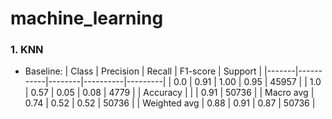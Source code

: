 # machine_learning

### 1. KNN
- Baseline:
    | Class | Precision | Recall | F1-score | Support |
    |-------|-----------|--------|----------|---------|
    | 0.0   | 0.91      | 1.00   | 0.95    | 45957   |
    | 1.0   | 0.57      | 0.05   | 0.08    | 4779    |
    | Accuracy |         |        | 0.91    | 50736   |
    | Macro avg | 0.74   | 0.52   | 0.52    | 50736   |
    | Weighted avg | 0.88 | 0.91   | 0.87    | 50736   |
